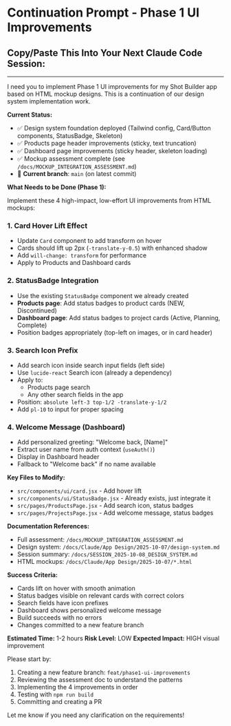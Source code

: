# Continuation Prompt - Phase 1 UI Improvements

## Copy/Paste This Into Your Next Claude Code Session:

---

I need you to implement Phase 1 UI improvements for my Shot Builder app based on HTML mockup designs. This is a continuation of our design system implementation work.

**Current Status:**
- ✅ Design system foundation deployed (Tailwind config, Card/Button components, StatusBadge, Skeleton)
- ✅ Products page header improvements (sticky, text truncation)
- ✅ Dashboard page improvements (sticky header, skeleton loading)
- ✅ Mockup assessment complete (see `/docs/MOCKUP_INTEGRATION_ASSESSMENT.md`)
- 📍 **Current branch**: `main` (on latest commit)

**What Needs to be Done (Phase 1):**

Implement these 4 high-impact, low-effort UI improvements from HTML mockups:

### 1. Card Hover Lift Effect
- Update `Card` component to add transform on hover
- Cards should lift up 2px (`-translate-y-0.5`) with enhanced shadow
- Add `will-change: transform` for performance
- Apply to Products and Dashboard cards

### 2. StatusBadge Integration
- Use the existing `StatusBadge` component we already created
- **Products page**: Add status badges to product cards (NEW, Discontinued)
- **Dashboard page**: Add status badges to project cards (Active, Planning, Complete)
- Position badges appropriately (top-left on images, or in card header)

### 3. Search Icon Prefix
- Add search icon inside search input fields (left side)
- Use `lucide-react` Search icon (already a dependency)
- Apply to:
  - Products page search
  - Any other search fields in the app
- Position: `absolute left-3 top-1/2 -translate-y-1/2`
- Add `pl-10` to input for proper spacing

### 4. Welcome Message (Dashboard)
- Add personalized greeting: "Welcome back, [Name]"
- Extract user name from auth context (`useAuth()`)
- Display in Dashboard header
- Fallback to "Welcome back" if no name available

**Key Files to Modify:**
- `src/components/ui/card.jsx` - Add hover lift
- `src/components/ui/StatusBadge.jsx` - Already exists, just integrate it
- `src/pages/ProductsPage.jsx` - Add search icon, status badges
- `src/pages/ProjectsPage.jsx` - Add welcome message, status badges

**Documentation References:**
- Full assessment: `/docs/MOCKUP_INTEGRATION_ASSESSMENT.md`
- Design system: `/docs/Claude/App Design/2025-10-07/design-system.md`
- Session summary: `/docs/SESSION_2025-10-08_DESIGN_SYSTEM.md`
- HTML mockups: `/docs/Claude/App Design/2025-10-07/*.html`

**Success Criteria:**
- Cards lift on hover with smooth animation
- Status badges visible on relevant cards with correct colors
- Search fields have icon prefixes
- Dashboard shows personalized welcome message
- Build succeeds with no errors
- Changes committed to a new feature branch

**Estimated Time:** 1-2 hours
**Risk Level:** LOW
**Expected Impact:** HIGH visual improvement

Please start by:
1. Creating a new feature branch: `feat/phase1-ui-improvements`
2. Reviewing the assessment doc to understand the patterns
3. Implementing the 4 improvements in order
4. Testing with `npm run build`
5. Committing and creating a PR

Let me know if you need any clarification on the requirements!
